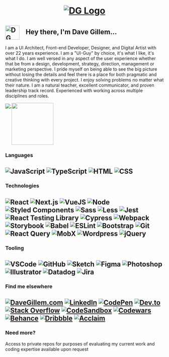# <p align='center'><a href="https://davegillem.com"><a href="#"><img src="https://www.davegillem.com/images/davegillem-banner-gh.png" alt="DG Logo" align='center' /></a>
  
## <a href="#"><img src="https://www.davegillem.com/images/davegillem-avatar-wm-sm.png" alt="DG Logo" align='center' style="vertical-align: middle" width='45px'/></a>&nbsp;&nbsp;&nbsp;  Hey there, I'm Dave Gillem...

I am a UI Architect, Front-end Developer, Designer, and Digital Artist with over 22 years experience. I am a "UI-Guy" by choice, it's what I like, it's what I do. I am well versed in any aspect of the user experience whether that be from a design, development, strategy, direction, management or marketing perspective. I pride myself on being able to see the big picture without losing the details and feel there is a place for both pragmatic and creative thinking with every project. I enjoy solving problems no matter what their nature. I am a natural teacher, excellent communicator, and proven leadership track record. Experienced with working across multiple disciplines and roles.

<p>
  <a href="#">
    <img src="https://github-readme-streak-stats.herokuapp.com?user=davegillem&theme=vue-dark&hide_border=true&fire=FDDF68&sideLabels=FFFFFF&sideNums=FFFFFF&currStreakNum=FFFFFF" align="center" />
   <img height="133px" src="https://github-readme-stats.vercel.app/api/top-langs/?username=davegillem&show_icons=true&theme=vue-dark&count_private=true&hide=html&langs_count=6&hide_title=true&hide_border=true&layout=compact&card_width=300"  valign='top' />
  </a>
<!--   <a href="#">
    <img height="133px" src="https://github-readme-stats.vercel.app/api?username=davegillem&show_icons=true&theme=vue-dark&count_private=true&hide_title=true&hide_border=true&hide=stars,issues,contribs,prs" valign='top' />
  </a> -->
</p>

<!--   
  [![Omid Nikrah StackOverflow](https://github-readme-stackoverflow.vercel.app/?userID=1732723&layout=compact&theme=dark)](https://stackoverflow.com/users/1732723/dave-gillem) -->
  
### Languages

![JavaScript](https://img.shields.io/badge/-JavaScript-F7DF1E?style=for-the-badge&logo=javascript&logoColor=333333)
![TypeScript](https://img.shields.io/badge/-TypeScript-3178C6?style=for-the-badge&logo=typescript&logoColor=white)
![HTML](https://img.shields.io/badge/-HTML5-E34F26?style=for-the-badge&logo=html5&logoColor=white)
![CSS](https://img.shields.io/badge/-CSS3-1572B6?style=for-the-badge&logo=css3&logoColor=white)
---
### Technologies

![React](https://img.shields.io/badge/-React-61DAFB?style=for-the-badge&logo=react&logoColor=white)
![Next.js](https://img.shields.io/badge/-Nextjs-000000?style=for-the-badge&logo=next.js&logoColor=white)
![VueJS](https://img.shields.io/badge/-Vue.js-4FC08D?style=for-the-badge&logo=vue.js&logoColor=white)
![Node](https://img.shields.io/badge/-Nodejs-339933?style=for-the-badge&logo=Node.js&logoColor=white)
![Styled Components](https://img.shields.io/badge/-Styled%20Components-DB7093?style=for-the-badge&logo=styled-components&logoColor=white)
![Sass](https://img.shields.io/badge/-Sass-CC6699?style=for-the-badge&logo=sass&logoColor=white)
![Less](https://img.shields.io/badge/-{less}-1D365D?style=for-the-badge&logo=less&logoColor=white)
![Jest](https://img.shields.io/badge/-Jest-C21325?style=for-the-badge&logo=jest&logoColor=white)
![React Testing Library](https://img.shields.io/badge/-React%20Testing%20Library-E33332?style=for-the-badge&logo=testinglibrary&logoColor=white)
![Cypress](https://img.shields.io/badge/-Cypress-17202C?style=for-the-badge&logo=cypress&logoColor=white)
![Webpack](https://img.shields.io/badge/-Webpack-8DD6F9?style=for-the-badge&logo=webpack&logoColor=white)
![Storybook](https://img.shields.io/badge/-Storybook-FF4785?style=for-the-badge&logo=storybook&logoColor=white)
![Babel](https://img.shields.io/badge/-Babel-F9DC3E?style=for-the-badge&logo=babel&logoColor=black)
![ESLint](https://img.shields.io/badge/-ESLint-4B32C3?style=for-the-badge&logo=eslint&logoColor=white)
![Bootstrap](https://img.shields.io/badge/-Bootstrap-563D7C?style=for-the-badge&logo=bootstrap&logoColor=white)
![Git](https://img.shields.io/badge/-Git-F05032?style=for-the-badge&logo=git&logoColor=white)
![React Query](https://img.shields.io/badge/-React%20Query-FF4154?style=for-the-badge&logo=reactquery&logoColor=white)
![MobX](https://img.shields.io/badge/-MobX-FF9955?style=for-the-badge&logo=mobx&logoColor=white)
![Wordpress](https://img.shields.io/badge/-Wordpress-21759B?style=for-the-badge&logo=wordpress&logoColor=white)
![jQuery](https://img.shields.io/badge/-jQuery-0769AD?style=for-the-badge&logo=jquery&logoColor=white)
---

### Tooling

![VSCode](https://img.shields.io/badge/-Visual%20Studio%20Code-007ACC?style=for-the-badge&logo=visualstudiocode&logoColor=white)
![GitHub](https://img.shields.io/badge/-GitHub-181717?style=for-the-badge&logo=github&logoColor=white)
![Sketch](https://img.shields.io/badge/-Sketch-F7B500?style=for-the-badge&logo=Sketch&logoColor=white)
![Figma](https://img.shields.io/badge/-Figma-F24E1E?style=for-the-badge&logo=figma&logoColor=white)
![Photoshop](https://img.shields.io/badge/-Photoshop-31A8FF?style=for-the-badge&logo=adobephotoshop&logoColor=white)
![Illustrator](https://img.shields.io/badge/-Illustrator-FF9A00?style=for-the-badge&logo=adobeillustrator&logoColor=white)
![Datadog](https://img.shields.io/badge/-Datadog-632CA6?style=for-the-badge&logo=datadog&logoColor=white)
![Jira](https://img.shields.io/badge/-Jira-0052CC?style=for-the-badge&logo=jira&logoColor=white)
---
### Find me elsewhere

[![DaveGillem.com](https://img.shields.io/badge/DaveGillem.com-4285F4?style=for-the-badge&logo=googlechrome&logoColor=white)](https://davegillem.com)
[![LinkedIn](https://img.shields.io/badge/LinkedIn-0A66C2?style=for-the-badge&logo=LinkedIn&logoColor=white)](https://linkedin.com/in/davegillem)
[![CodePen](https://img.shields.io/badge/CodePen-000000?style=for-the-badge&logo=CodePen&logoColor=white)](https://codepen.io/davegillem)
[![Dev.to](https://img.shields.io/badge/Dev.to-0A0A0A?style=for-the-badge&logo=devdotto&logoColor=white)](https://dev.to/davegillem)
[![Stack Overflow](https://img.shields.io/badge/StackOverflow-F58025?style=for-the-badge&logo=StackOverflow&logoColor=white)](https://stackoverflow.com/users/1732723/dave-gillem)
[![CodeSandbox](https://img.shields.io/badge/CodeSandbox-000000?style=for-the-badge&logo=CodeSandbox&logoColor=white)](https://codesandbox.com/davegillem)
[![Codewars](https://img.shields.io/badge/codewars-B1361E?style=for-the-badge&logo=codewars&logoColor=white)](https://www.codewars.com/users/davegillem)
[![Behance](https://img.shields.io/badge/Behance-1769FF?style=for-the-badge&logo=Behance&logoColor=white)](https://www.behance.net/davegillem)
[![Dribbble](https://img.shields.io/badge/Dribbble-EA4C89?style=for-the-badge&logo=Dribbble&logoColor=white)](https://dribbble.com/davegillem)
[![Acclaim](https://img.shields.io/badge/Acclaim-26689A?style=for-the-badge&logo=Acclaim&logoColor=white)](https://www.credly.com/users/dave-gillem)
---
### Need more?

Access to private repos for purposes of evaluating my current work and coding expertise available upon request
